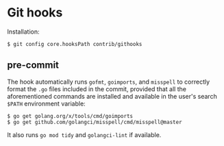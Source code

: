 # Git hooks

Installation:

```
$ git config core.hooksPath contrib/githooks
```

## pre-commit

The hook automatically runs `gofmt`, `goimports`, and `misspell`
to correctly format the `.go` files included in the commit, provided
that all the aforementioned commands are installed and available
in the user's search `$PATH` environment variable:

```
$ go get golang.org/x/tools/cmd/goimports
$ go get github.com/golangci/misspell/cmd/misspell@master
```

It also runs `go mod tidy` and `golangci-lint` if available.
